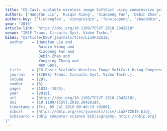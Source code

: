 ```yaml
---
title: "CG-Cast: scalable wireless image SoftCast using compressive gradient"
authors: ['Hangfan Liu', 'Ruiqin Xiong', 'Xiaopeng Fan', 'Debin Zhao', 'Yongbing Zhang', 'Wen Gao 0001']
authors-key: ['liuhangfan', 'xiongruiqin', 'fanxiaopeng', 'zhaodebin', 'zhangyongbing', 'gaowen']
year: "2019"
article-link: "https://doi.org/10.1109/TCSVT.2018.2842818"
venue: "IEEE Trans. Circuits Syst. Video Techn."
bibex: "@article{DBLP:journals/tcsv/LiuXFZZG19,
  author    = {Hangfan Liu and
               Ruiqin Xiong and
               Xiaopeng Fan and
               Debin Zhao and
               Yongbing Zhang and
               Wen Gao},
  title     = {CG-Cast: Scalable Wireless Image SoftCast Using Compressive Gradient},
  journal   = {{IEEE} Trans. Circuits Syst. Video Techn.},
  volume    = {29},
  number    = {6},
  pages     = {1832--1843},
  year      = {2019},
  url       = {https://doi.org/10.1109/TCSVT.2018.2842818},
  doi       = {10.1109/TCSVT.2018.2842818},
  timestamp = {Fri, 05 Jul 2019 09:40:13 +0200},
  biburl    = {https://dblp.org/rec/journals/tcsv/LiuXFZZG19.bib},
  bibsource = {dblp computer science bibliography, https://dblp.org}
}"
---
```

